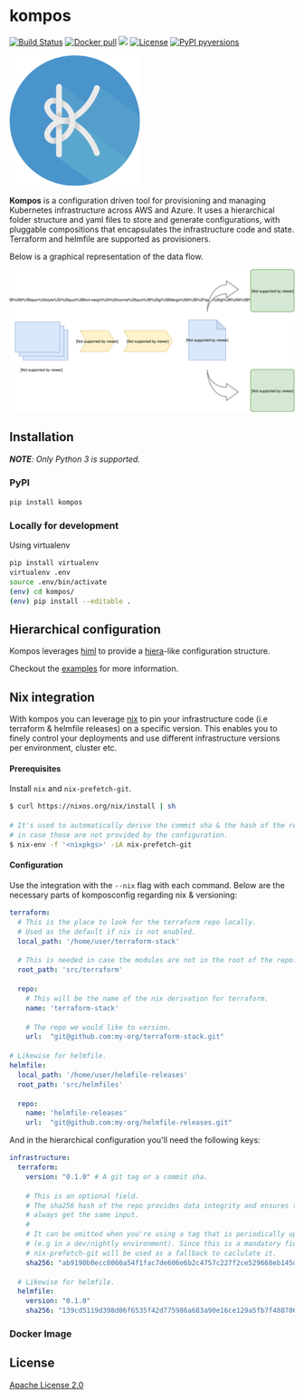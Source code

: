 # kompos
[![Build Status](https://www.travis-ci.com/adobe/kompos.svg?token=8uHqfhgsxdvJ93qWAxhn&branch=master)](https://www.travis-ci.com/adobe/kompos) [![Docker pull](https://img.shields.io/docker/pulls/adobe/kompos)](https://hub.docker.com/r/adobe/kompos) [![](https://images.microbadger.com/badges/version/adobe/kompos.svg)](https://microbadger.com/images/adobe/kompos "Get your own version badge on microbadger.com") [![License](https://img.shields.io/github/license/adobe/kompos)](https://github.com/adobe/kompos/blob/master/LICENSE) [![PyPI pyversions](https://img.shields.io/pypi/pyversions/kompos.svg)](https://pypi.python.org/pypi/kompos/)


![kompos](img/kompos.png)

**Kompos** is a configuration driven tool for provisioning and managing
Kubernetes infrastructure across AWS and Azure. It uses a hierarchical folder
structure and yaml files to store and generate configurations, with pluggable
compositions that encapsulates the infrastructure code and state. Terraform and
helmfile are supported as provisioners.

Below is a graphical representation of the data flow.

![kompos-data-flow](img/kompos-diagram.svg)

## Installation

_**NOTE**: Only Python 3 is supported._

### PyPI 

```bash
pip install kompos
```

### Locally for development

Using virtualenv

```bash
pip install virtualenv
virtualenv .env
source .env/bin/activate
(env) cd kompos/
(env) pip install --editable .
```

## Hierarchical configuration

Kompos leverages [himl](https://github.com/adobe/himl) to provide a
[hiera](https://puppet.com/docs/puppet/latest/hiera_intro.html#concept-7256)-like
configuration structure.

Checkout the [examples](./examples) for more information.

## Nix integration

With kompos you can leverage [nix](https://nixos.org/nix/) to pin your
infrastructure code (i.e terraform & helmfile releases) on a specific version.
This enables you to finely control your deployments and use different
infrastructure versions per environment, cluster etc.

#### Prerequisites

Install `nix` and `nix-prefetch-git`.

```bash
$ curl https://nixos.org/nix/install | sh

# It's used to automatically derive the commit sha & the hash of the repo,
# in case those are not provided by the configuration.
$ nix-env -f '<nixpkgs>' -iA nix-prefetch-git
```

#### Configuration

Use the integration with the `--nix` flag with each command. Below are the
necessary parts of komposconfig regarding nix & versioning:

```yaml
terraform:
  # This is the place to look for the terraform repo locally.
  # Used as the default if nix is not enabled. 
  local_path: '/home/user/terraform-stack'

  # This is needed in case the modules are not in the root of the repo.
  root_path: 'src/terraform'

  repo:
    # This will be the name of the nix derivation for terraform.
    name: 'terraform-stack'

    # The repo we would like to version.
    url:  "git@github.com:my-org/terraform-stack.git"

# Likewise for helmfile.
helmfile:
  local_path: '/home/user/helmfile-releases'
  root_path: 'src/helmfiles'

  repo:
    name: 'helmfile-releases'
    url:  "git@github.com:my-org/helmfile-releases.git"
```

And in the hierarchical configuration you'll need the following keys:

```yaml
infrastructure:
  terraform:
    version: "0.1.0" # A git tag or a commit sha.

    # This is an optional field.
    # The sha256 hash of the repo provides data integrity and ensures that we
    # always get the same input. 
    # 
    # It can be omitted when you're using a tag that is periodically updated. 
    # (e.g in a dev/nightly environment). Since this is a mandatory field for nix, 
    # nix-prefetch-git will be used as a fallback to caclulate it.
    sha256: "ab9190b0ecc8060a54f1fac7de606e6b2c4757c227f2ce529668eb145d9a9516"

  # Likewise for helmfile.
  helmfile:
    version: "0.1.0"
    sha256: "139cd5119d398d06f6535f42d775986a683a90e16ce129a5fb7f48870613a1a5"
```

### Docker Image


## License
[Apache License 2.0](/LICENSE)
